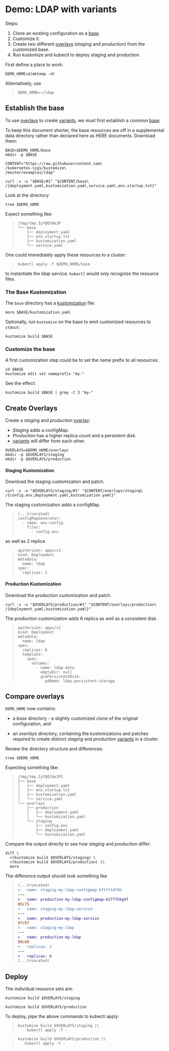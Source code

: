 [base]: ../../docs/glossary.md#base
[gitops]: ../../docs/glossary.md#gitops
[kustomization]: ../../docs/glossary.md#kustomization
[overlay]: ../../docs/glossary.md#overlay
[overlays]: ../../docs/glossary.md#overlay
[variant]: https://kubectl.docs.kubernetes.io/references/kustomize/glossary/#variant
[variants]: https://kubectl.docs.kubernetes.io/references/kustomize/glossary/#variant

# Demo: LDAP with variants

Steps:

 1. Clone an existing configuration as a [base].
 1. Customize it.
 1. Create two different [overlays] (_staging_ and _production_)
    from the customized base.
 1. Run kustomize and kubectl to deploy staging and production.

First define a place to work:

<!-- @makeWorkplace @testAgainstLatestRelease -->
```
DEMO_HOME=$(mktemp -d)
```

Alternatively, use

> ```
> DEMO_HOME=~/ldap
> ```

## Establish the base

To use [overlays] to create [variants], we must
first establish a common [base].

To keep this document shorter, the base resources are
off in a supplemental data directory rather than
declared here as HERE documents.  Download them:

<!-- @downloadBase @testAgainstLatestRelease -->
```
BASE=$DEMO_HOME/base
mkdir -p $BASE

CONTENT="https://raw.githubusercontent.com\
/kubernetes-sigs/kustomize\
/master/examples/ldap"

curl -s -o "$BASE/#1" "$CONTENT/base\
/{deployment.yaml,kustomization.yaml,service.yaml,env.startup.txt}"
```

Look at the directory:

<!-- @runTree -->
```
tree $DEMO_HOME
```

Expect something like:

> ```
> /tmp/tmp.IyYQQlHaJP
> └── base
>     ├── deployment.yaml
>     ├── env.startup.txt
>     ├── kustomization.yaml
>     └── service.yaml
> ```


One could immediately apply these resources to a
cluster:

> ```
> kubectl apply -f $DEMO_HOME/base
> ```

to instantiate the _ldap_ service.  `kubectl`
would only recognize the resource files.

### The Base Kustomization

The `base` directory has a [kustomization] file:

<!-- @showKustomization @testAgainstLatestRelease -->
```
more $BASE/kustomization.yaml
```

Optionally, run `kustomize` on the base to emit
customized resources to `stdout`:

<!-- @buildBase @testAgainstLatestRelease -->
```
kustomize build $BASE
```

### Customize the base

A first customization step could be to set the name prefix to all resources:

<!-- @namePrefix @testAgainstLatestRelease -->
```
cd $BASE
kustomize edit set nameprefix "my-"
```

See the effect:
<!-- @checkNameprefix @testAgainstLatestRelease -->
```
kustomize build $BASE | grep -C 3 "my-"
```

## Create Overlays

Create a _staging_ and _production_ [overlay]:

 * _Staging_ adds a configMap.
 * _Production_ has a higher replica count and a persistent disk.
 * [variants] will differ from each other.

<!-- @overlayDirectories @testAgainstLatestRelease -->
```
OVERLAYS=$DEMO_HOME/overlays
mkdir -p $OVERLAYS/staging
mkdir -p $OVERLAYS/production
```

#### Staging Kustomization

Download the staging customization and patch.

<!-- @downloadStagingKustomization @testAgainstLatestRelease -->
```
curl -s -o "$OVERLAYS/staging/#1" "$CONTENT/overlays/staging\
/{config.env,deployment.yaml,kustomization.yaml}"
```

The staging customization adds a configMap.
> ```cat $OVERLAYS/staging/kustomization.yaml
> (...truncated)
> configMapGenerator:
>   - name: env-config
>     files:
>       - config.env
> ```
as well as 2 replica
> ```cat $OVERLAYS/staging/deployment.yaml
> apiVersion: apps/v1
> kind: Deployment
> metadata:
>   name: ldap
> spec:
>   replicas: 2
> ```

#### Production Kustomization

Download the production customization and patch.
<!-- @downloadProductionKustomization @testAgainstLatestRelease -->
```
curl -s -o "$OVERLAYS/production/#1" "$CONTENT/overlays/production\
/{deployment.yaml,kustomization.yaml}"
```

The production customization adds 6 replica as well as a consistent disk.
> ```cat $OVERLAYS/production/deployment.yaml
> apiVersion: apps/v1
> kind: Deployment
> metadata:
>   name: ldap
> spec:
>   replicas: 6
>   template:
>     spec:
>       volumes:
>         - name: ldap-data
>           emptyDir: null
>           gcePersistentDisk:
>             pdName: ldap-persistent-storage
> ```

## Compare overlays


`DEMO_HOME` now contains:

 - a _base_ directory - a slightly customized clone
   of the original configuration, and

 - an _overlays_ directory, containing the kustomizations
   and patches required to create distinct _staging_
   and _production_ [variants] in a cluster.

Review the directory structure and differences:

<!-- @listFiles -->
```
tree $DEMO_HOME
```

Expecting something like:

> ```
> /tmp/tmp.IyYQQlHaJP1
> ├── base
> │   ├── deployment.yaml
> │   ├── env.startup.txt
> │   ├── kustomization.yaml
> │   └── service.yaml
> └── overlays
>     ├── production
>     │   ├── deployment.yaml
>     │   └── kustomization.yaml
>     └── staging
>         ├── config.env
>         ├── deployment.yaml
>         └── kustomization.yaml
> ```

Compare the output directly
to see how _staging_ and _production_ differ:

<!-- @compareOutput -->
```
diff \
  <(kustomize build $OVERLAYS/staging) \
  <(kustomize build $OVERLAYS/production) |\
  more
```

The difference output should look something like

> ```diff
> (...truncated)
> <   name: staging-my-ldap-configmap-kftftt474h
> ---
> >   name: production-my-ldap-configmap-k27f7hkg4f
> 85c75
> <   name: staging-my-ldap-service
> ---
> >   name: production-my-ldap-service
> 97c87
> <   name: staging-my-ldap
> ---
> >   name: production-my-ldap
> 99c89
> <   replicas: 2
> ---
> >   replicas: 6
> (...truncated)
> ```


## Deploy

The individual resource sets are:

<!-- @buildStaging @testAgainstLatestRelease -->
```
kustomize build $OVERLAYS/staging
```

<!-- @buildProduction @testAgainstLatestRelease -->
```
kustomize build $OVERLAYS/production
```

To deploy, pipe the above commands to kubectl apply:

> ```
> kustomize build $OVERLAYS/staging |\
>     kubectl apply -f -
> ```

> ```
> kustomize build $OVERLAYS/production |\
>    kubectl apply -f -
> ```
